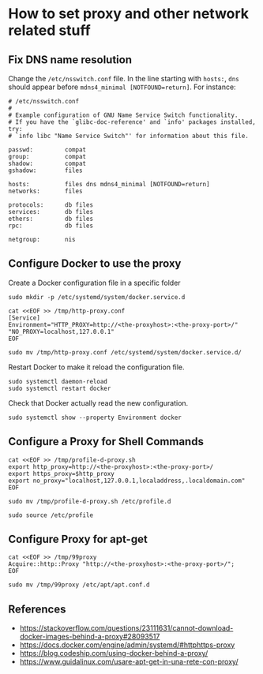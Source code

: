How to set proxy and other network related stuff
================================================



## Fix DNS name resolution

Change the `/etc/nsswitch.conf` file.
In the line starting with `hosts:`, `dns` should appear before
`mdns4_minimal [NOTFOUND=return]`. For instance:

```
# /etc/nsswitch.conf
#
# Example configuration of GNU Name Service Switch functionality.
# If you have the `glibc-doc-reference' and `info' packages installed, try:
# `info libc "Name Service Switch"' for information about this file.

passwd:         compat
group:          compat
shadow:         compat
gshadow:        files

hosts:          files dns mdns4_minimal [NOTFOUND=return] 
networks:       files

protocols:      db files
services:       db files
ethers:         db files
rpc:            db files

netgroup:       nis
```



## Configure Docker to use the proxy

Create a Docker configuration file in a specific folder

```
sudo mkdir -p /etc/systemd/system/docker.service.d

cat <<EOF >> /tmp/http-proxy.conf
[Service]
Environment="HTTP_PROXY=http://<the-proxyhost>:<the-proxy-port>/" "NO_PROXY=localhost,127.0.0.1"
EOF

sudo mv /tmp/http-proxy.conf /etc/systemd/system/docker.service.d/
```

Restart Docker to make it reload the configuration file.

```
sudo systemctl daemon-reload
sudo systemctl restart docker
```

Check that Docker actually read the new configuration.

```
sudo systemctl show --property Environment docker
```



## Configure a Proxy for Shell Commands

```
cat <<EOF >> /tmp/profile-d-proxy.sh
export http_proxy=http://<the-proxyhost>:<the-proxy-port>/
export https_proxy=$http_proxy
export no_proxy="localhost,127.0.0.1,localaddress,.localdomain.com"
EOF

sudo mv /tmp/profile-d-proxy.sh /etc/profile.d

sudo source /etc/profile
```



## Configure Proxy for apt-get

```
cat <<EOF >> /tmp/99proxy
Acquire::http::Proxy "http://<the-proxyhost>:<the-proxy-port>/";
EOF

sudo mv /tmp/99proxy /etc/apt/apt.conf.d
```

## References
* https://stackoverflow.com/questions/23111631/cannot-download-docker-images-behind-a-proxy#28093517
* https://docs.docker.com/engine/admin/systemd/#httphttps-proxy
* https://blog.codeship.com/using-docker-behind-a-proxy/
* https://www.guidalinux.com/usare-apt-get-in-una-rete-con-proxy/

